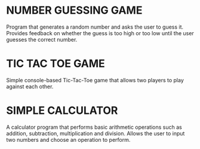 # NUMBER GUESSING GAME
Program that generates a random number and asks the user to guess it. Provides feedback on whether the guess is too high or too low until the user guesses the correct number.

# TIC TAC TOE GAME
Simple console-based Tic-Tac-Toe game that allows two players to play against each other.

# SIMPLE CALCULATOR
A calculator program that performs basic arithmetic operations such as addition, subtraction, multiplication and division. Allows the user to input two numbers and choose an operation to perform.
